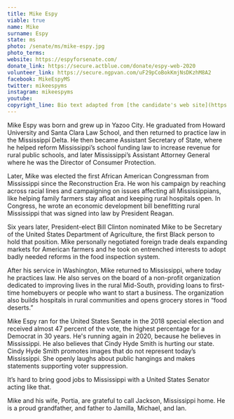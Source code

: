 ```yaml
---
title: Mike Espy
viable: true
name: Mike
surname: Espy
state: ms
photo: /senate/ms/mike-espy.jpg
photo_terms: 
website: https://espyforsenate.com/
donate_link: https://secure.actblue.com/donate/espy-web-2020
volunteer_link: https://secure.ngpvan.com/uF29pCoBokKmjNsDKzhM8A2
facebook: MikeEspyMS
twitter: mikeespyms
instagram: mikeespyms
youtube: 
copyright_line: Bio text adapted from [the candidate's web site](https://www.espyforsenate.com/about) and may be &copy; Mike Espy for Senate.
---
```

Mike Espy was born and grew up in Yazoo City. He graduated from Howard University and Santa Clara Law School, and then returned to practice law in the Mississippi Delta. He then became Assistant Secretary of State, where he helped reform Mississippi’s school funding law to increase revenue for rural public schools, and later Mississippi’s Assistant Attorney General where he was the Director of Consumer Protection.

Later, Mike was elected the first African American Congressman from Mississippi since the Reconstruction Era. He won his campaign by reaching across racial lines and campaigning on issues affecting all Mississippians, like helping family farmers stay afloat and keeping rural hospitals open. In Congress, he wrote an economic development bill benefitting rural Mississippi that was signed into law by President Reagan.

Six years later, President-elect Bill Clinton nominated Mike to be Secretary of the United States Department of Agriculture, the first Black person to hold that position. Mike personally negotiated foreign trade deals expanding markets for American farmers and he took on entrenched interests to adopt badly needed reforms in the food inspection system.

After his service in Washington, Mike returned to Mississippi, where today he practices law. He also serves on the board of a non-profit organization dedicated to improving lives in the rural Mid-South, providing loans to first-time homebuyers or people who want to start a business. The organization also builds hospitals in rural communities and opens grocery stores in “food deserts.”

Mike Espy ran for the United States Senate in the 2018 special election and received almost 47 percent of the vote, the highest percentage for a Democrat in 30 years. He's running again in 2020, because he believes in Mississippi. He also believes that Cindy Hyde Smith is hurting our state. Cindy Hyde Smith promotes images that do not represent today’s Mississippi. She openly laughs about public hangings and makes statements supporting voter suppression. 

It’s hard to bring good jobs to Mississippi with a United States Senator acting like that.

Mike and his wife, Portia, are grateful to call Jackson, Mississippi home. He is a proud grandfather, and father to Jamilla, Michael, and Ian.
